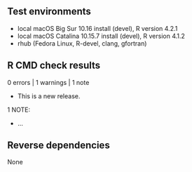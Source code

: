 ## Test environments
* local macOS Big Sur 10.16 install (devel), R version 4.2.1
* local macOS Catalina 10.15.7 install (devel), R version 4.1.2
* rhub (Fedora Linux, R-devel, clang, gfortran)

## R CMD check results

0 errors | 1 warnings | 1 note

* This is a new release.

1 NOTE:

* ...

## Reverse dependencies

None